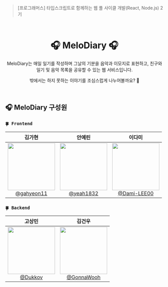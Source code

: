> [프로그래머스] 타입스크립트로 함께하는 웹 풀 사이클 개발(React, Node.js) 2기

<br/>

<div align="center">
  <h1>🎧 MeloDiary 🎧</h2>
  <p>MeloDiary는 매일 일기를 작성하며 그날의 기분을 음악과 이모지로 표현하고, 친구와 일기 및 음악 목록을 공유할 수 있는 웹 서비스입니다.</p>
  <p>밖에서는 하지 못하는 이야기를 조심스럽게 나누어볼까요? 🤫 </p>
</div>

<br/>

## 🎧 MeloDiary 구성원
### `🍀 Frontend`
|김가현|안예린|이다미|
|:-:|:-:|:-:|
|<img src="https://avatars.githubusercontent.com/u/117976216?v=4" width="150" height="150"/><br/>[@gahyeon11](https://github.com/gahyeon11)|<img src="https://avatars.githubusercontent.com/u/29669560?v=4" width="150" height="150"/><br/>[@yeah1832](https://github.com/yeah1832)|<img src="https://avatars.githubusercontent.com/u/58524208?v=4" width="150" height="150"/><br/>[@Dami-LEE00](https://github.com/Dami-LEE00)|


### `🍀 Backend`
|고상민|김건우|
|:-:|:-:|
|<img src="https://avatars.githubusercontent.com/u/43366876?v=4" width="150" height="150"/><br/>[@Dukkov](https://github.com/Dukkov)|<img src="https://avatars.githubusercontent.com/u/18142686?v=4" width="150" height="150"/><br/>[@GonnaWooh](https://github.com/GonnaWooh)|
